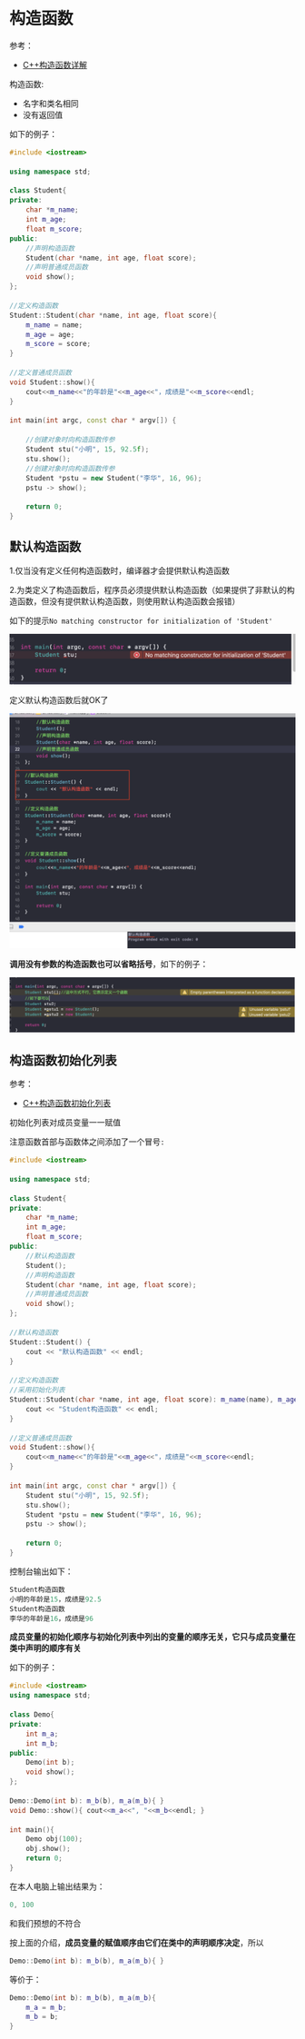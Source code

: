 # 构造函数

参考：

+ [C++构造函数详解](http://c.biancheng.net/view/2221.html)



构造函数:

+ 名字和类名相同
+ 没有返回值

如下的例子：

```c++
#include <iostream>

using namespace std;

class Student{
private:
    char *m_name;
    int m_age;
    float m_score;
public:
    //声明构造函数
    Student(char *name, int age, float score);
    //声明普通成员函数
    void show();
};

//定义构造函数
Student::Student(char *name, int age, float score){
    m_name = name;
    m_age = age;
    m_score = score;
}

//定义普通成员函数
void Student::show(){
    cout<<m_name<<"的年龄是"<<m_age<<"，成绩是"<<m_score<<endl;
}

int main(int argc, const char * argv[]) {
    
    //创建对象时向构造函数传参
    Student stu("小明", 15, 92.5f);
    stu.show();
    //创建对象时向构造函数传参
    Student *pstu = new Student("李华", 16, 96);
    pstu -> show();
    
    return 0;
}

```



## 默认构造函数

1.仅当没有定义任何构造函数时，编译器才会提供默认构造函数

2.为类定义了构造函数后，程序员必须提供默认构造函数（如果提供了非默认的构造函数，但没有提供默认构造函数，则使用默认构造函数会报错）

如下的提示`No matching constructor for initialization of 'Student'`

![011](https://github.com/winfredzen/iOS-Basic/blob/master/C%2B%2B/images/011.png)

定义默认构造函数后就OK了

![012](https://github.com/winfredzen/iOS-Basic/blob/master/C%2B%2B/images/012.png)



**调用没有参数的构造函数也可以省略括号**，如下的例子：

![013](https://github.com/winfredzen/iOS-Basic/blob/master/C%2B%2B/images/013.png)



## 构造函数初始化列表

参考：

+ [C++构造函数初始化列表](http://c.biancheng.net/view/2223.html)



初始化列表对成员变量一一赋值

注意函数首部与函数体之间添加了一个冒号`:`

```c++
#include <iostream>

using namespace std;

class Student{
private:
    char *m_name;
    int m_age;
    float m_score;
public:
    //默认构造函数
    Student();
    //声明构造函数
    Student(char *name, int age, float score);
    //声明普通成员函数
    void show();
};

//默认构造函数
Student::Student() {
    cout << "默认构造函数" << endl;
}

//定义构造函数
//采用初始化列表
Student::Student(char *name, int age, float score): m_name(name), m_age(age), m_score(score){
    cout << "Student构造函数" << endl;
}

//定义普通成员函数
void Student::show(){
    cout<<m_name<<"的年龄是"<<m_age<<"，成绩是"<<m_score<<endl;
}

int main(int argc, const char * argv[]) {
    Student stu("小明", 15, 92.5f);
    stu.show();
    Student *pstu = new Student("李华", 16, 96);
    pstu -> show();
    
    return 0;
}
```

控制台输出如下：

```c++
Student构造函数
小明的年龄是15，成绩是92.5
Student构造函数
李华的年龄是16，成绩是96
```



**成员变量的初始化顺序与初始化列表中列出的变量的顺序无关，它只与成员变量在类中声明的顺序有关**

如下的例子：

```c++
#include <iostream>
using namespace std;

class Demo{
private:
    int m_a;
    int m_b;
public:
    Demo(int b);
    void show();
};

Demo::Demo(int b): m_b(b), m_a(m_b){ }
void Demo::show(){ cout<<m_a<<", "<<m_b<<endl; }

int main(){
    Demo obj(100);
    obj.show();
    return 0;
}
```

在本人电脑上输出结果为：

```c++
0, 100
```

和我们预想的不符合

按上面的介绍，**成员变量的赋值顺序由它们在类中的声明顺序决定**，所以

```c++
Demo::Demo(int b): m_b(b), m_a(m_b){ }
```

等价于：

```c++
Demo::Demo(int b): m_b(b), m_a(m_b){
    m_a = m_b;
    m_b = b;
}
```





































